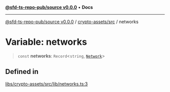 [**@sfd-ts-repo-pub/source v0.0.0**](../../../README.md) • **Docs**

***

[@sfd-ts-repo-pub/source v0.0.0](../../../modules.md) / [crypto-assets/src](../README.md) / networks

# Variable: networks

> `const` **networks**: `Record`\<`string`, [`Network`](../interfaces/Network.md)\>

## Defined in

[libs/crypto-assets/src/lib/networks.ts:3](https://github.com/Steadfast-Digital/sfd-ts-repo-pub/blob/7c03207a60081ee1420569768bbbd8451528de43/libs/crypto-assets/src/lib/networks.ts#L3)
